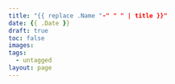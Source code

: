 ```yaml
---
title: "{{ replace .Name "-" " " | title }}"
date: {{ .Date }}
draft: true
toc: false
images:
tags:
  - untagged
layout: page
---
```


